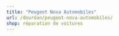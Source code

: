 ```yaml
---
title: "Peugeot Nova Automobiles"
url: /dourdan/peugeot-nova-automobiles/
shop: réparation de voitures
---
```

